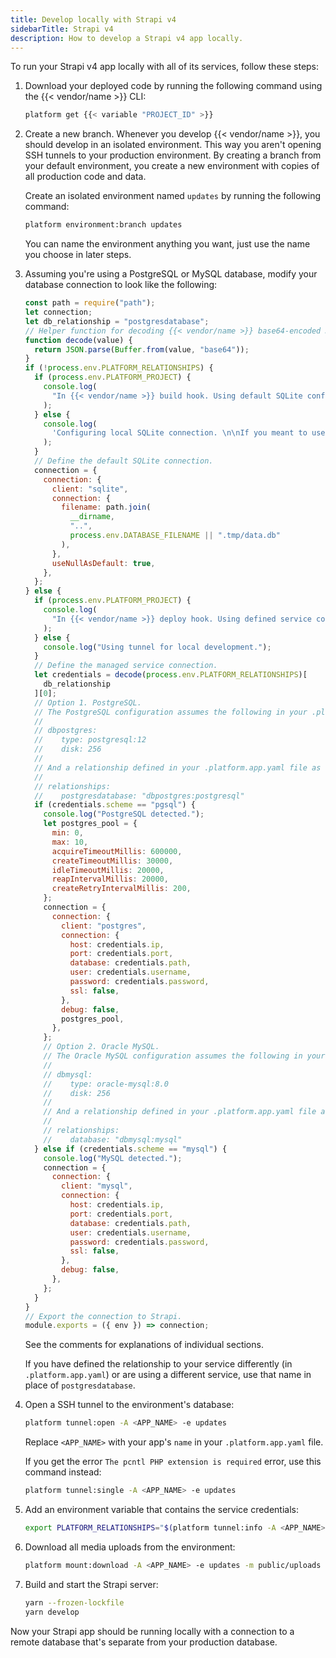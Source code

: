 ```yaml
---
title: Develop locally with Strapi v4
sidebarTitle: Strapi v4
description: How to develop a Strapi v4 app locally.
---
```


To run your Strapi v4 app locally with all of its services, follow these steps:

1. Download your deployed code by running the following command using the {{< vendor/name >}} CLI:

   ```bash
   platform get {{< variable "PROJECT_ID" >}}
   ```

2. Create a new branch.
   Whenever you develop {{< vendor/name >}}, you should develop in an isolated environment.
   This way you aren't opening SSH tunnels to your production environment.
   By creating a branch from your default environment,
   you create a new environment with copies of all production code and data.

   Create an isolated environment named `updates` by running the following command:

   ```bash
   platform environment:branch updates
   ```

   You can name the environment anything you want, just use the name you choose in later steps.

3. Assuming you're using a PostgreSQL or MySQL database,
   modify your database connection to look like the following:

   ```js {location="config/database.js"}
   const path = require("path");
   let connection;
   let db_relationship = "postgresdatabase";
   // Helper function for decoding {{< vendor/name >}} base64-encoded JSON variables.
   function decode(value) {
     return JSON.parse(Buffer.from(value, "base64"));
   }
   if (!process.env.PLATFORM_RELATIONSHIPS) {
     if (process.env.PLATFORM_PROJECT) {
       console.log(
         "In {{< vendor/name >}} build hook. Using default SQLite configuration until services are available."
       );
     } else {
       console.log(
         'Configuring local SQLite connection. \n\nIf you meant to use a tunnel, be sure to run \n\n$ export PLATFORM_RELATIONSHIPS="$(platform tunnel:info --encode)"\n\nto connect to that service.\n'
       );
     }
     // Define the default SQLite connection.
     connection = {
       connection: {
         client: "sqlite",
         connection: {
           filename: path.join(
             __dirname,
             "..",
             process.env.DATABASE_FILENAME || ".tmp/data.db"
           ),
         },
         useNullAsDefault: true,
       },
     };
   } else {
     if (process.env.PLATFORM_PROJECT) {
       console.log(
         "In {{< vendor/name >}} deploy hook. Using defined service configuration."
       );
     } else {
       console.log("Using tunnel for local development.");
     }
     // Define the managed service connection.
     let credentials = decode(process.env.PLATFORM_RELATIONSHIPS)[
       db_relationship
     ][0];
     // Option 1. PostgreSQL.
     // The PostgreSQL configuration assumes the following in your .platform/services.yaml file:
     //
     // dbpostgres:
     //    type: postgresql:12
     //    disk: 256
     //
     // And a relationship defined in your .platform.app.yaml file as follows:
     //
     // relationships:
     //    postgresdatabase: "dbpostgres:postgresql"
     if (credentials.scheme == "pgsql") {
       console.log("PostgreSQL detected.");
       let postgres_pool = {
         min: 0,
         max: 10,
         acquireTimeoutMillis: 600000,
         createTimeoutMillis: 30000,
         idleTimeoutMillis: 20000,
         reapIntervalMillis: 20000,
         createRetryIntervalMillis: 200,
       };
       connection = {
         connection: {
           client: "postgres",
           connection: {
             host: credentials.ip,
             port: credentials.port,
             database: credentials.path,
             user: credentials.username,
             password: credentials.password,
             ssl: false,
           },
           debug: false,
           postgres_pool,
         },
       };
       // Option 2. Oracle MySQL.
       // The Oracle MySQL configuration assumes the following in your .platform/services.yaml file:
       //
       // dbmysql:
       //    type: oracle-mysql:8.0
       //    disk: 256
       //
       // And a relationship defined in your .platform.app.yaml file as follows:
       //
       // relationships:
       //    database: "dbmysql:mysql"
     } else if (credentials.scheme == "mysql") {
       console.log("MySQL detected.");
       connection = {
         connection: {
           client: "mysql",
           connection: {
             host: credentials.ip,
             port: credentials.port,
             database: credentials.path,
             user: credentials.username,
             password: credentials.password,
             ssl: false,
           },
           debug: false,
         },
       };
     }
   }
   // Export the connection to Strapi.
   module.exports = ({ env }) => connection;
   ```

   See the comments for explanations of individual sections.

   If you have defined the relationship to your service differently (in `.platform.app.yaml`)
   or are using a different service, use that name in place of `postgresdatabase`.

4. Open a SSH tunnel to the environment's database:

   ```bash
   platform tunnel:open -A <APP_NAME> -e updates
   ```

   Replace `<APP_NAME>` with your app's `name` in your `.platform.app.yaml` file.

   If you get the error `The pcntl PHP extension is required` error, use this command instead:

   ```bash
   platform tunnel:single -A <APP_NAME> -e updates
   ```

5. Add an environment variable that contains the service credentials:

   ```bash
   export PLATFORM_RELATIONSHIPS="$(platform tunnel:info -A <APP_NAME> -e updates --encode)"
   ```

6. Download all media uploads from the environment:

   ```bash
   platform mount:download -A <APP_NAME> -e updates -m public/uploads --target public/uploads -y
   ```

7. Build and start the Strapi server:

   ```bash
   yarn --frozen-lockfile
   yarn develop
   ```

Now your Strapi app should be running locally with a connection to a remote database
that's separate from your production database.
